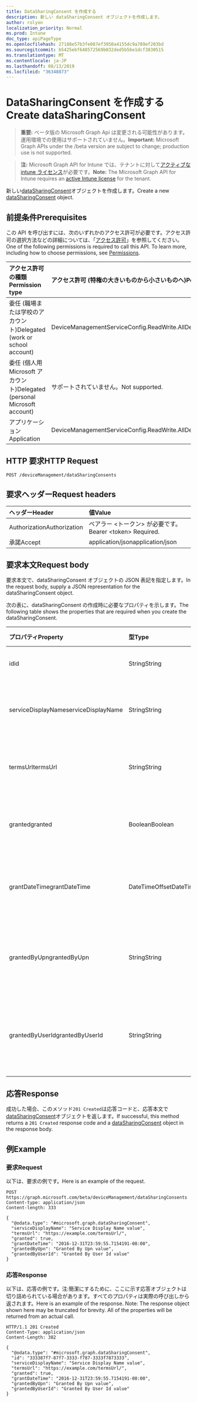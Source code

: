 ```yaml
---
title: DataSharingConsent を作成する
description: 新しい dataSharingConsent オブジェクトを作成します。
author: rolyon
localization_priority: Normal
ms.prod: Intune
doc_type: apiPageType
ms.openlocfilehash: 27188e57b3fe087ef3950a4155dc9a789ef203bd
ms.sourcegitcommit: b5425ebf648572569b032ded5b56e1dcf3830515
ms.translationtype: MT
ms.contentlocale: ja-JP
ms.lasthandoff: 08/13/2019
ms.locfileid: "36348873"
---
```

# <a name="create-datasharingconsent"></a><span data-ttu-id="ba189-103">DataSharingConsent を作成する</span><span class="sxs-lookup"><span data-stu-id="ba189-103">Create dataSharingConsent</span></span>

> <span data-ttu-id="ba189-104">**重要:** ベータ版の Microsoft Graph Api は変更される可能性があります。運用環境での使用はサポートされていません。</span><span class="sxs-lookup"><span data-stu-id="ba189-104">**Important:** Microsoft Graph APIs under the /beta version are subject to change; production use is not supported.</span></span>

> <span data-ttu-id="ba189-105">**注:** Microsoft Graph API for Intune では、テナントに対して[アクティブな intune ライセンス](https://go.microsoft.com/fwlink/?linkid=839381)が必要です。</span><span class="sxs-lookup"><span data-stu-id="ba189-105">**Note:** The Microsoft Graph API for Intune requires an [active Intune license](https://go.microsoft.com/fwlink/?linkid=839381) for the tenant.</span></span>

<span data-ttu-id="ba189-106">新しい[dataSharingConsent](../resources/intune-devices-datasharingconsent.md)オブジェクトを作成します。</span><span class="sxs-lookup"><span data-stu-id="ba189-106">Create a new [dataSharingConsent](../resources/intune-devices-datasharingconsent.md) object.</span></span>

## <a name="prerequisites"></a><span data-ttu-id="ba189-107">前提条件</span><span class="sxs-lookup"><span data-stu-id="ba189-107">Prerequisites</span></span>
<span data-ttu-id="ba189-p101">この API を呼び出すには、次のいずれかのアクセス許可が必要です。アクセス許可の選択方法などの詳細については、「[アクセス許可](/graph/permissions-reference)」を参照してください。</span><span class="sxs-lookup"><span data-stu-id="ba189-p101">One of the following permissions is required to call this API. To learn more, including how to choose permissions, see [Permissions](/graph/permissions-reference).</span></span>

|<span data-ttu-id="ba189-110">アクセス許可の種類</span><span class="sxs-lookup"><span data-stu-id="ba189-110">Permission type</span></span>|<span data-ttu-id="ba189-111">アクセス許可 (特権の大きいものから小さいものへ)</span><span class="sxs-lookup"><span data-stu-id="ba189-111">Permissions (from most to least privileged)</span></span>|
|:---|:---|
|<span data-ttu-id="ba189-112">委任 (職場または学校のアカウント)</span><span class="sxs-lookup"><span data-stu-id="ba189-112">Delegated (work or school account)</span></span>|<span data-ttu-id="ba189-113">DeviceManagementServiceConfig.ReadWrite.All</span><span class="sxs-lookup"><span data-stu-id="ba189-113">DeviceManagementServiceConfig.ReadWrite.All</span></span>|
|<span data-ttu-id="ba189-114">委任 (個人用 Microsoft アカウント)</span><span class="sxs-lookup"><span data-stu-id="ba189-114">Delegated (personal Microsoft account)</span></span>|<span data-ttu-id="ba189-115">サポートされていません。</span><span class="sxs-lookup"><span data-stu-id="ba189-115">Not supported.</span></span>|
|<span data-ttu-id="ba189-116">アプリケーション</span><span class="sxs-lookup"><span data-stu-id="ba189-116">Application</span></span>|<span data-ttu-id="ba189-117">DeviceManagementServiceConfig.ReadWrite.All</span><span class="sxs-lookup"><span data-stu-id="ba189-117">DeviceManagementServiceConfig.ReadWrite.All</span></span>|

## <a name="http-request"></a><span data-ttu-id="ba189-118">HTTP 要求</span><span class="sxs-lookup"><span data-stu-id="ba189-118">HTTP Request</span></span>
<!-- {
  "blockType": "ignored"
}
-->
``` http
POST /deviceManagement/dataSharingConsents
```

## <a name="request-headers"></a><span data-ttu-id="ba189-119">要求ヘッダー</span><span class="sxs-lookup"><span data-stu-id="ba189-119">Request headers</span></span>
|<span data-ttu-id="ba189-120">ヘッダー</span><span class="sxs-lookup"><span data-stu-id="ba189-120">Header</span></span>|<span data-ttu-id="ba189-121">値</span><span class="sxs-lookup"><span data-stu-id="ba189-121">Value</span></span>|
|:---|:---|
|<span data-ttu-id="ba189-122">Authorization</span><span class="sxs-lookup"><span data-stu-id="ba189-122">Authorization</span></span>|<span data-ttu-id="ba189-123">ベアラー &lt;トークン&gt; が必要です。</span><span class="sxs-lookup"><span data-stu-id="ba189-123">Bearer &lt;token&gt; Required.</span></span>|
|<span data-ttu-id="ba189-124">承諾</span><span class="sxs-lookup"><span data-stu-id="ba189-124">Accept</span></span>|<span data-ttu-id="ba189-125">application/json</span><span class="sxs-lookup"><span data-stu-id="ba189-125">application/json</span></span>|

## <a name="request-body"></a><span data-ttu-id="ba189-126">要求本文</span><span class="sxs-lookup"><span data-stu-id="ba189-126">Request body</span></span>
<span data-ttu-id="ba189-127">要求本文で、dataSharingConsent オブジェクトの JSON 表記を指定します。</span><span class="sxs-lookup"><span data-stu-id="ba189-127">In the request body, supply a JSON representation for the dataSharingConsent object.</span></span>

<span data-ttu-id="ba189-128">次の表に、dataSharingConsent の作成時に必要なプロパティを示します。</span><span class="sxs-lookup"><span data-stu-id="ba189-128">The following table shows the properties that are required when you create the dataSharingConsent.</span></span>

|<span data-ttu-id="ba189-129">プロパティ</span><span class="sxs-lookup"><span data-stu-id="ba189-129">Property</span></span>|<span data-ttu-id="ba189-130">型</span><span class="sxs-lookup"><span data-stu-id="ba189-130">Type</span></span>|<span data-ttu-id="ba189-131">説明</span><span class="sxs-lookup"><span data-stu-id="ba189-131">Description</span></span>|
|:---|:---|:---|
|<span data-ttu-id="ba189-132">id</span><span class="sxs-lookup"><span data-stu-id="ba189-132">id</span></span>|<span data-ttu-id="ba189-133">String</span><span class="sxs-lookup"><span data-stu-id="ba189-133">String</span></span>|<span data-ttu-id="ba189-134">データ共有の同意 Id</span><span class="sxs-lookup"><span data-stu-id="ba189-134">The data sharing consent Id</span></span>|
|<span data-ttu-id="ba189-135">serviceDisplayName</span><span class="sxs-lookup"><span data-stu-id="ba189-135">serviceDisplayName</span></span>|<span data-ttu-id="ba189-136">String</span><span class="sxs-lookup"><span data-stu-id="ba189-136">String</span></span>|<span data-ttu-id="ba189-137">サービスワークフローの表示名</span><span class="sxs-lookup"><span data-stu-id="ba189-137">The display name of the service work flow</span></span>|
|<span data-ttu-id="ba189-138">termsUrl</span><span class="sxs-lookup"><span data-stu-id="ba189-138">termsUrl</span></span>|<span data-ttu-id="ba189-139">String</span><span class="sxs-lookup"><span data-stu-id="ba189-139">String</span></span>|<span data-ttu-id="ba189-140">データ共有の同意の TermsUrl</span><span class="sxs-lookup"><span data-stu-id="ba189-140">The TermsUrl for the data sharing consent</span></span>|
|<span data-ttu-id="ba189-141">granted</span><span class="sxs-lookup"><span data-stu-id="ba189-141">granted</span></span>|<span data-ttu-id="ba189-142">Boolean</span><span class="sxs-lookup"><span data-stu-id="ba189-142">Boolean</span></span>|<span data-ttu-id="ba189-143">データ共有の同意の付与された状態</span><span class="sxs-lookup"><span data-stu-id="ba189-143">The granted state for the data sharing consent</span></span>|
|<span data-ttu-id="ba189-144">grantDateTime</span><span class="sxs-lookup"><span data-stu-id="ba189-144">grantDateTime</span></span>|<span data-ttu-id="ba189-145">DateTimeOffset</span><span class="sxs-lookup"><span data-stu-id="ba189-145">DateTimeOffset</span></span>|<span data-ttu-id="ba189-146">このアカウントに対して同意が与えられた時間</span><span class="sxs-lookup"><span data-stu-id="ba189-146">The time consent was granted for this account</span></span>|
|<span data-ttu-id="ba189-147">grantedByUpn</span><span class="sxs-lookup"><span data-stu-id="ba189-147">grantedByUpn</span></span>|<span data-ttu-id="ba189-148">String</span><span class="sxs-lookup"><span data-stu-id="ba189-148">String</span></span>|<span data-ttu-id="ba189-149">このアカウントに同意を付与したユーザーの Upn</span><span class="sxs-lookup"><span data-stu-id="ba189-149">The Upn of the user that granted consent for this account</span></span>|
|<span data-ttu-id="ba189-150">grantedByUserId</span><span class="sxs-lookup"><span data-stu-id="ba189-150">grantedByUserId</span></span>|<span data-ttu-id="ba189-151">String</span><span class="sxs-lookup"><span data-stu-id="ba189-151">String</span></span>|<span data-ttu-id="ba189-152">このアカウントに同意を付与したユーザーの UserId</span><span class="sxs-lookup"><span data-stu-id="ba189-152">The UserId of the user that granted consent for this account</span></span>|



## <a name="response"></a><span data-ttu-id="ba189-153">応答</span><span class="sxs-lookup"><span data-stu-id="ba189-153">Response</span></span>
<span data-ttu-id="ba189-154">成功した場合、このメソッド`201 Created`は応答コードと、応答本文で[dataSharingConsent](../resources/intune-devices-datasharingconsent.md)オブジェクトを返します。</span><span class="sxs-lookup"><span data-stu-id="ba189-154">If successful, this method returns a `201 Created` response code and a [dataSharingConsent](../resources/intune-devices-datasharingconsent.md) object in the response body.</span></span>

## <a name="example"></a><span data-ttu-id="ba189-155">例</span><span class="sxs-lookup"><span data-stu-id="ba189-155">Example</span></span>

### <a name="request"></a><span data-ttu-id="ba189-156">要求</span><span class="sxs-lookup"><span data-stu-id="ba189-156">Request</span></span>
<span data-ttu-id="ba189-157">以下は、要求の例です。</span><span class="sxs-lookup"><span data-stu-id="ba189-157">Here is an example of the request.</span></span>
``` http
POST https://graph.microsoft.com/beta/deviceManagement/dataSharingConsents
Content-type: application/json
Content-length: 333

{
  "@odata.type": "#microsoft.graph.dataSharingConsent",
  "serviceDisplayName": "Service Display Name value",
  "termsUrl": "https://example.com/termsUrl/",
  "granted": true,
  "grantDateTime": "2016-12-31T23:59:55.7154191-08:00",
  "grantedByUpn": "Granted By Upn value",
  "grantedByUserId": "Granted By User Id value"
}
```

### <a name="response"></a><span data-ttu-id="ba189-158">応答</span><span class="sxs-lookup"><span data-stu-id="ba189-158">Response</span></span>
<span data-ttu-id="ba189-p102">以下は、応答の例です。注:簡潔にするために、ここに示す応答オブジェクトは切り詰められている場合があります。すべてのプロパティは実際の呼び出しから返されます。</span><span class="sxs-lookup"><span data-stu-id="ba189-p102">Here is an example of the response. Note: The response object shown here may be truncated for brevity. All of the properties will be returned from an actual call.</span></span>
``` http
HTTP/1.1 201 Created
Content-Type: application/json
Content-Length: 382

{
  "@odata.type": "#microsoft.graph.dataSharingConsent",
  "id": "333387f7-87f7-3333-f787-3333f7873333",
  "serviceDisplayName": "Service Display Name value",
  "termsUrl": "https://example.com/termsUrl/",
  "granted": true,
  "grantDateTime": "2016-12-31T23:59:55.7154191-08:00",
  "grantedByUpn": "Granted By Upn value",
  "grantedByUserId": "Granted By User Id value"
}
```






